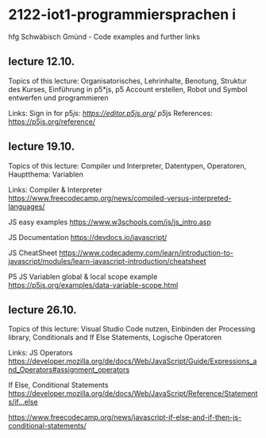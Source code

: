 # 2122-iot1-programmiersprachen i
hfg Schwäbisch Gmünd - Code examples and further links

## lecture 12.10.
Topics of this lecture:
Organisatorisches, Lehrinhalte, Benotung, Struktur des Kurses, Einführung in p5*js, p5 Account erstellen, Robot und Symbol entwerfen und programmieren

Links:
Sign in for p5*js: https://editor.p5js.org/
p5*js References: https://p5js.org/reference/

## lecture 19.10.
Topics of this lecture:
Compiler und Interpreter, Datentypen, Operatoren, Hauptthema: Variablen

Links:
Compiler & Interpreter
https://www.freecodecamp.org/news/compiled-versus-interpreted-languages/

JS easy examples
https://www.w3schools.com/js/js_intro.asp

JS Documentation
https://devdocs.io/javascript/

JS CheatSheet
https://www.codecademy.com/learn/introduction-to-javascript/modules/learn-javascript-introduction/cheatsheet

P5 JS Variablen global & local scope example
https://p5js.org/examples/data-variable-scope.html


## lecture 26.10.
Topics of this lecture:
Visual Studio Code nutzen, Einbinden der Processing library, Conditionals and If Else Statements, Logische Operatoren

Links:
JS Operators
https://developer.mozilla.org/de/docs/Web/JavaScript/Guide/Expressions_and_Operators#assignment_operators

If Else, Conditional Statements
https://developer.mozilla.org/de/docs/Web/JavaScript/Reference/Statements/if...else

https://www.freecodecamp.org/news/javascript-if-else-and-if-then-js-conditional-statements/

